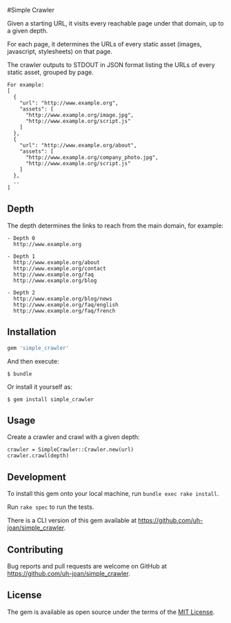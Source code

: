 #Simple Crawler

Given a starting URL, it visits every reachable page under that domain, up to a given depth.

For each page, it determines the URLs of every static asset (images, javascript, stylesheets) on that page.

The crawler outputs to STDOUT in JSON format listing the URLs of every static asset, grouped by page.

```
For example:
[
  {
    "url": "http://www.example.org",
    "assets": [
      "http://www.example.org/image.jpg",
      "http://www.example.org/script.js"
    ]
  },
  {
    "url": "http://www.example.org/about",
    "assets": [
      "http://www.example.org/company_photo.jpg",
      "http://www.example.org/script.js"
    ]
  },
  ..
]
```

## Depth

The depth determines the links to reach from the main domain, for example:

```
- Depth 0
  http://www.example.org

- Depth 1
  http://www.example.org/about
  http://www.example.org/contact
  http://www.example.org/faq
  http://www.example.org/blog

- Depth 2
  http://www.example.org/blog/news
  http://www.example.org/faq/english
  http://www.example.org/faq/french
```

## Installation

```ruby
gem 'simple_crawler'
```

And then execute:

    $ bundle

Or install it yourself as:

    $ gem install simple_crawler

## Usage

Create a crawler and crawl with a given depth:

    crawler = SimpleCrawler::Crawler.new(url)
    crawler.crawl(depth)

## Development

To install this gem onto your local machine, run `bundle exec rake install`.

Run `rake spec` to run the tests.

There is a CLI version of this gem available at https://github.com/uh-joan/simple_crawler.

## Contributing

Bug reports and pull requests are welcome on GitHub at https://github.com/uh-joan/simple_crawler.


## License

The gem is available as open source under the terms of the [MIT License](http://opensource.org/licenses/MIT).

